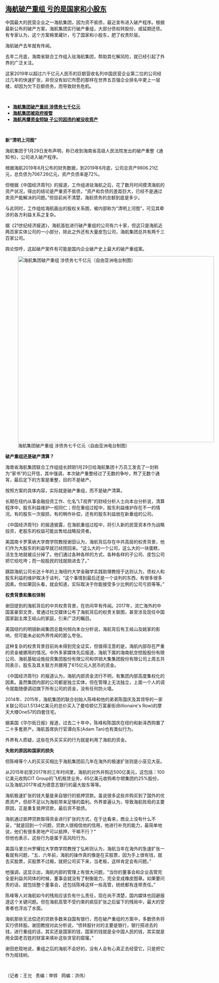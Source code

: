 <!--1612299420000-->
[海航破产重组 亏的是国家和小股东](https://www.rfa.org/mandarin/yataibaodao/jingmao/wy-02022021100646.html)
------

<p></p><p>中国最大的民营企业之一海航集团，因为资不抵债，最近宣布进入破产程序。根据最新公布的破产方案，海航集团实行破产重组，大部分债权转股份，或延期还债。有专家认为，这个方案棉里藏针，亏了国家和小股东，肥了权贵阶层。</p><p>海航破产去年就有传闻。</p><p>去年二月底，海南省联合工作组入驻海航集团，帮助其化解风险，就已经引起了外界的广泛关注。</p><p>这家2019年以超过六千亿元人民币的巨额营收名列中国民营企业第二位的公司经过几年的快速扩张，非但没有如它所愿的那样在世界五百强企业排名中更上一层楼，却因为欠下巨额债务，而导致财务危机。</p><p><br/></p><ul><li><a href="https://www.rfa.org/mandarin/Xinwen/wul0129c-01292021043521.html"><strong>海航集团破产重组 涉债务七千亿元</strong></a></li><li><strong><a href="https://www.rfa.org/mandarin/Xinwen/WUL0304C-03042020050740.html">海航集团被政府接管</a></strong></li><li><strong><a href="https://www.rfa.org/mandarin/Xinwen/dj-04232019142543.html">海航再爆资金短缺 子公司因违约被没收资产</a></strong></li></ul><p><br/></p><p><strong>新“清明上河图”</strong></p><p>海航集团于1月29日发布声明，称已收到海南省高级人民法院发出的破产重整《通知书》，公司进入破产程序。</p><p>根据海航2019年8月公布的财务数据，到2019年6月底，公司总资产9806.21亿元，总负债为7067.26亿元，资产负债率是72%。</p><p>但根据《中国经济周刊》的报道，工作组进驻海航之后，花了数月时间摸清海航的资产状况，得出的结论是严重资不抵债，“资产和负债的差距巨大，已经不是通过卖资产能解决的问题。”但目前尚不清楚，海航债务的总额到底是多少。</p><p>与此同时，工作组给海航画出的股权关系图，被内部称为“清明上河图”，可见其牵涉的各方利益关系之复杂。</p><p>据《21世纪经济报道》，海航首批进行破产重组的公司有六十家，但这只是海航近两百家实体公司的一小部分，除此之外还有大量皮包公司，海航集团总共有两千三百家公司。</p><p>舆论惊呼，这起破产案件有可能是国内企业破产史上最大的破产重组案。</p><p><figure class="image-richtext image-inline captioned" style="width:620px;"><img alt="海航集团破产重组 涉债务七千亿元（自由亚洲电台制图）" height="588" src="https://www.rfa.org/mandarin/yataibaodao/jingmao/wy-02022021100646.html/wy0202a.jpg/@@images/cb120795-53a8-4bbf-b0f7-70e22ea1e0bb.jpeg" title="wy0202a.jpg" width="620"/><figcaption class="image-caption">海航集团破产重组 涉债务七千亿元（自由亚洲电台制图）</figcaption><small></small></figure></p><p><strong>破产重组还是破产清算？</strong></p><p>海南省海航集团联合工作组组长顾刚1月29日给海航集团十万员工发去了一封称为“家书”的公开信，其中强调，本次破产重整经过了无数的争吵，熬了无数个通宵，最后定下的方案是重整，目的不是破产。</p><p>按照方案的具体内容，实际就是破产重组，而不是破产清算。</p><p>长期在纽约从事金融投资工作、化名“LT视界”的财经分析人士向本台分析说，清算程序中，股东利益维护一视同仁；但在重组过程中，股东利益维护存在不一的情况。有的股东一次报损，有的稍作补偿，还有的股东利益放在新重组的公司。</p><p>《中国经济周刊》的报道披露，在海航重组过程中，将引入新的民营资本作为战略投资，老股东的权益可能出售给战略投资者。</p><p>美国南卡罗莱纳大学商学院教授谢田认为，海航背后存在中共高层的权贵背景，他们作为大股东的利益早就已经捞回来。“这么大的一个公司，这么大的一块蛋糕，活生生地就被瓜分掉了。他们通过各种各样的方式，各种各样的子公司、皮包公司把它给吃垮；而一般股民的钱就赔进去了。”</p><p>跟踪海航公司长达十年的上海纽约大学金融学实践助理教授于达则认为，债权人和股东利益的维护取决于谈判，“这个事情到最后还是一个谈判的东西，有很多很多因素。你如果回头看，就会知道，实际取决于你能接受多少比例的公司亏损等等。”</p><p><strong>权贵背景和集权体制</strong></p><p>谢田提到的海航背后的中共权贵背景，在坊间早有传闻。2017年，流亡海外的中国富豪郭文贵，曾通过社交媒体公布了海航背后的权贵关联图，甚至涉及现任中国国家副主席王岐山的家庭，引来广泛的瞩目。</p><p>美国纽约的明镜新闻集团总裁何频向本台分析说，海航背后有王岐山及姚家的影响，但可能未必如外界传闻的那么夸张。</p><p>这种复杂的权贵背景目前尚未得到完全证实，但值得注意的是，海航内部存在严重的资金被挪用的情况。中外多家媒体先后报道，海航下属的海南航空控股股份有限公司、海航基础设施投资集团股份有限公司和供销大集集团股份有限公司上周五共同表示，股东及其关联方共挪用了615亿元人民币的资金。</p><p>《中国经济周刊》的报道认为，海航内部资金流行不明，有集团内部高度集权化的因素。虽然集团内部的公司都是独立实体，但在管理上无法独立，上面一个人的调令就能随便调动旗下所有公司的资金，没有任何防火墙。</p><p>2014年、2015年，海航集团的联合创始人陈峰和他的弟弟陈国庆及其领导的一家关联公司以1.5134亿美元的总价买入了曼哈顿亿万富豪街(Billionaire's Row)的摩天大楼One57的四套住宅。</p><p>据美国《华尔街日报》报道，过去二十年中，陈峰和陈国庆在纽约和新泽西购置了二十多套房产。海航首席执行官谭向东(Adam Tan)也有类似行为。</p><p>外界有人质疑，这些在外买买买的行为就是利用了海航的资金。</p><p><strong>失败的原因和国家的损失</strong></p><p>但陈峰等个人的买买买相比于海航集团前几年在海外的极速扩张则是小巫见大巫。</p><p>从2015年初至2017年的三年时间里，海航的对外并购近500亿美元，这包括：100亿美元收购CIT Group的飞机租赁业务，65亿美元收购希尔顿集团约25%股份，以及海航2017年成为德意志银行的最大股东等等。</p><p>海航极速扩张的钱大量是来自银行的抵押贷款。虽说很多这些并购买到了国外的优质资产，但却不足以为海航带来足够的盈利。外界普遍认为，导致海航败局的主要原因，正是重复抵押贷款，最后资不抵债。</p><p>海航通过抵押贷款取得资金进行扩张的方式，在于达看来，商业上没有什么不妥，“就是回到一个问题，贷款人很相信他的信用，他进行补充的能力，最简单地说，他们有很多房地产可以抵押，干嘛不行？”<br/>但他也表示，这些行为是属于高风险行为。</p><p>美国马里兰州罗耀拉大学商学院教授丁弘彬则认为，海航当年在海外的急速扩张一看就有问题，“五、六年前，海航的操作真的像是在买股票，因为手上很有钱，就去买股票，买股票不过瘾，就把公司买下来，当老板，这样肯定会有问题。”</p><p>他强调，这显示出，海航内部的管理上有很大问题，“当你的董事会和企业高管完全是利益共同体的时候，董事会就没有了制衡能力，完全变成橡皮图章。如果要问责的话，就包括整个董事会，还包括陈峰这样一些高管，统统都有连带责任。”</p><p>陈峰等人对海航如今的残局应该负有什么责任，现在尚不清楚，国内媒体也回避报道这个关键问题。但在海航高管不受约束的疯狂扩张之后留下的残局中，最大的受害者也浮出了水面。</p><p>海航那些无法偿还的贷款多数来自国有银行，而在破产重组的方案中，多数债务将实行债转股。谢田教授对此分析说，“债转股针对的主要是银行，银行搭进去的钱，进行重组的话，其实还是国家的钱，国家的钱就是全中国人民的钱，其实就是用全国老百姓的财富来填补这些贪官的窟窿。”</p><p>谢田悲观地说，重组之后的海航不会好的，没有人会有心真正去经营它，只是把它作为摇钱树。</p><p><br/></p><p>（记者：王允   责编：申铧   网编：洪伟）</p>
